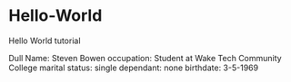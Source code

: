 # Hello-World
Hello World tutorial

Dull Name:  Steven Bowen
occupation:  Student at Wake Tech Community College
marital status:  single
dependant:  none
birthdate:  3-5-1969
